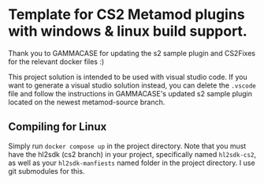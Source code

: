 # Template for CS2 Metamod plugins with windows & linux build support.
Thank you to GAMMACASE for updating the s2 sample plugin and CS2Fixes for the relevant docker files :)

This project solution is intended to be used with visual studio code. If you want to generate a visual studio solution instead, you can delete the `.vscode` file and follow the instructions in GAMMACASE's updated s2 sample plugin located on the newest metamod-source branch.

## Compiling for Linux
Simply run `docker compose up` in the project directory. Note that you must have the hl2sdk (cs2 branch) in your project, specifically named `hl2sdk-cs2`, as well as your `hl2sdk-manfiests` named folder in the project directory. I use git submodules for this.
